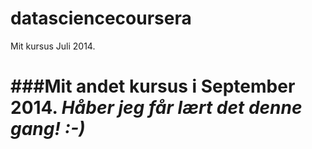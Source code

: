 datasciencecoursera
===================

Mit kursus Juli 2014.

###Mit andet kursus i September 2014. 
*Håber jeg får lært det denne gang! :-)*
===================

